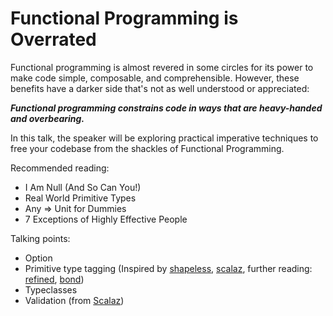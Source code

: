 Functional Programming is Overrated
===================================

Functional programming is almost revered in some circles for its power to make code simple, composable, and comprehensible. However, these benefits have a darker side that's not as well understood or appreciated:

_**Functional programming constrains code in ways that are heavy-handed and overbearing.**_

In this talk, the speaker will be exploring practical imperative techniques to free your codebase from the shackles of Functional Programming.

Recommended reading:

 * I Am Null (And So Can You!)
 * Real World Primitive Types
 * Any => Unit for Dummies
 * 7 Exceptions of Highly Effective People

Talking points:

 - Option
 - Primitive type tagging (Inspired by [shapeless](https://github.com/milessabin/shapeless/blob/shapeless-2.3.1/core/src/main/scala/shapeless/typeoperators.scala#L25-L34), [scalaz](https://github.com/scalaz/scalaz/blob/v7.2.2/core/src/main/scala/scalaz/package.scala#L99-L110), further reading: [refined](https://github.com/fthomas/refined), [bond](https://github.com/fwbrasil/bond))
 - Typeclasses
 - Validation (from [Scalaz](https://github.com/scalaz/scalaz/blob/v7.2.2/core/src/main/scala/scalaz/Validation.scala))
